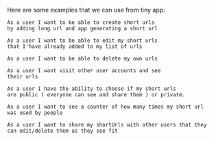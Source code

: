 Here are some examples that we can use from tiny app:


```
As a user I want to be able to create short urls
by adding long url and app generating a short url
```

```
As a user I want to be able to edit my short urls
that I'have already added to my list of urls
```

```
As a user I want to be able to delete my own urls
```

```
As a user I want visit other user accounts and see
their urls
```

```
As a user I have the ability to choose if my short urls
are public ( everyone can see and share them ) or private.
```

```
As a user I want to see a counter of how many times my short url
was used by people
```

```
As a user I want to share my shortUrls with other users that they
can edit/delete them as they see fit
```
